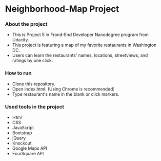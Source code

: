 # Neighborhood-Map Project


### About the project
- This is Project 5 in Frond-End Developer Nanodegree program from Udacity.
- This project is featuring a map of my favorite restaurants in Washington DC.
- Users can learn the restaurants' names, locations, streetviews, and ratings by one click.


### How to run
- Clone this repository.
- Open index.html. (Using Chrome is recommended)
- Type restaurant's name in the blank or click markers.


### Used tools in the project
- Html
- CSS
- JavaScript
- Bootstrap
- jQuery
- Knockout
- Google Maps API
- FourSquare API
